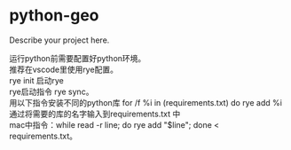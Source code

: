# python-geo

Describe your project here.  

运行python前需要配置好python环境。  
推荐在vscode里使用rye配置。  
rye init 启动rye   
rye启动指令 rye sync。  
用以下指令安装不同的python库 for /f %i in (requirements.txt) do rye add %i    
通过将需要的库的名字输入到requirements.txt 中   
mac中指令：while read -r line; do rye add "$line"; done < requirements.txt。 


